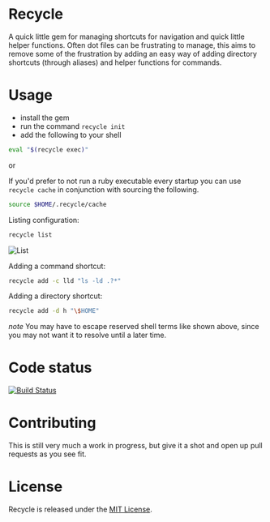 # Recycle

A quick little gem for managing shortcuts for navigation and quick little helper
functions.  Often dot files can be frustrating to manage, this aims to remove
some of the frustration by adding an easy way of adding directory shortcuts
(through aliases) and helper functions for commands.

# Usage

* install the gem
* run the command `recycle init`
* add the following to your shell
```sh
eval "$(recycle exec)"
```

or

If you'd prefer to not run a ruby executable every startup you can use
`recycle cache` in conjunction with sourcing the following.

```sh
source $HOME/.recycle/cache
```






Listing configuration:

```sh
recycle list
```

![List](https://raw.github.com/jeremywrowe/recycle/master/recycle-list.png)

Adding a command shortcut:

```sh
recycle add -c lld "ls -ld .?*"
```

Adding a directory shortcut:

```sh
recycle add -d h "\$HOME"
```

*note* You may have to escape reserved shell terms like shown above, since you
may not want it to resolve until a later time.

# Code status
[![Build Status](https://travis-ci.org/jeremywrowe/recycle.svg?branch=master)](https://travis-ci.org/jeremywrowe/recycle)

# Contributing

This is still very much a work in progress, but give it a shot and open up pull
requests as you see fit.

# License

Recycle is released under the [MIT License](http://www.opensource.org/licenses/MIT).

